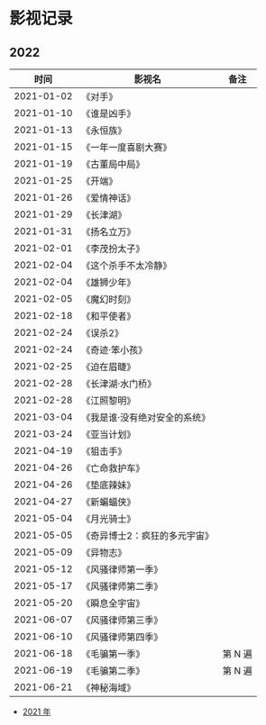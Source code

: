 # 影视记录


## 2022


时间 | 影视名 | 备注
-----|------|-----
2021-01-02 | 《对手》 | 
2021-01-10 | 《谁是凶手》 |
2021-01-13 | 《永恒族》 | 
2021-01-15 | 《一年一度喜剧大赛》 | 
2021-01-19 | 《古董局中局》 | 
2021-01-25 | 《开端》 | 
2021-01-26 | 《爱情神话》 | 
2021-01-29 | 《长津湖》 | 
2021-01-31 | 《扬名立万》 | 
2021-02-01 | 《李茂扮太子》 | 
2021-02-04 | 《这个杀手不太冷静》 | 
2021-02-04 | 《雄狮少年》 | 
2021-02-05 | 《魔幻时刻》 | 
2021-02-18 | 《和平使者》 | 
2021-02-24 | 《误杀2》 | 
2021-02-24 | 《奇迹·笨小孩》 | 
2021-02-25 | 《迫在眉睫》 | 
2021-02-28 | 《长津湖·水门桥》 | 
2021-02-28 | 《江照黎明》 | 
2021-03-04 | 《我是谁·没有绝对安全的系统》 | 
2021-03-24 | 《亚当计划》 | 
2021-04-19 | 《狙击手》 | 
2021-04-26 | 《亡命救护车》 | 
2021-04-26 | 《垫底辣妹》 | 
2021-04-27 | 《新蝙蝠侠》 | 
2021-05-04 | 《月光骑士》 | 
2021-05-05 | 《奇异博士2：疯狂的多元宇宙》 | 
2021-05-09 | 《异物志》 |
2021-05-12 | 《风骚律师第一季》 |
2021-05-17 | 《风骚律师第二季》 |
2021-05-20 | 《瞬息全宇宙》 |
2021-06-07 | 《风骚律师第三季》 |
2021-06-10 | 《风骚律师第四季》 |
2021-06-18 | 《毛骗第一季》 | 第 N 遍
2021-06-19 | 《毛骗第二季》 | 第 N 遍
2021-06-21 | 《神秘海域》 | 

- [2021 年](2021.md)


